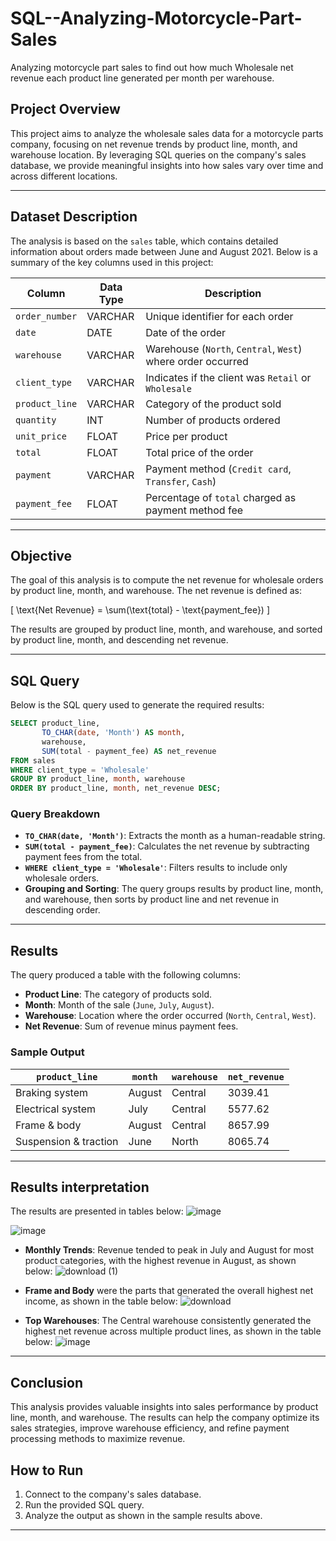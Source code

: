 # SQL--Analyzing-Motorcycle-Part-Sales
Analyzing motorcycle part sales to find out how much Wholesale net revenue each product line generated per month per warehouse.

## Project Overview
This project aims to analyze the wholesale sales data for a motorcycle parts company, focusing on net revenue trends by product line, month, and warehouse location. By leveraging SQL queries on the company's sales database, we provide meaningful insights into how sales vary over time and across different locations.

---

## Dataset Description
The analysis is based on the `sales` table, which contains detailed information about orders made between June and August 2021. Below is a summary of the key columns used in this project:

| Column         | Data Type | Description                                               |
|----------------|-----------|-----------------------------------------------------------|
| `order_number` | VARCHAR   | Unique identifier for each order                          |
| `date`         | DATE      | Date of the order                                         |
| `warehouse`    | VARCHAR   | Warehouse (`North`, `Central`, `West`) where order occurred |
| `client_type`  | VARCHAR   | Indicates if the client was `Retail` or `Wholesale`       |
| `product_line` | VARCHAR   | Category of the product sold                              |
| `quantity`     | INT       | Number of products ordered                                |
| `unit_price`   | FLOAT     | Price per product                                         |
| `total`        | FLOAT     | Total price of the order                                  |
| `payment`      | VARCHAR   | Payment method (`Credit card`, `Transfer`, `Cash`)       |
| `payment_fee`  | FLOAT     | Percentage of `total` charged as payment method fee      |

---

## Objective
The goal of this analysis is to compute the net revenue for wholesale orders by product line, month, and warehouse. The net revenue is defined as:

\[ \text{Net Revenue} = \sum(\text{total} - \text{payment\_fee}) \]

The results are grouped by product line, month, and warehouse, and sorted by product line, month, and descending net revenue.

---

## SQL Query
Below is the SQL query used to generate the required results:

```sql
SELECT product_line,
       TO_CHAR(date, 'Month') AS month,
       warehouse,
       SUM(total - payment_fee) AS net_revenue
FROM sales
WHERE client_type = 'Wholesale'
GROUP BY product_line, month, warehouse
ORDER BY product_line, month, net_revenue DESC;
```

### Query Breakdown
- **`TO_CHAR(date, 'Month')`**: Extracts the month as a human-readable string.
- **`SUM(total - payment_fee)`**: Calculates the net revenue by subtracting payment fees from the total.
- **`WHERE client_type = 'Wholesale'`**: Filters results to include only wholesale orders.
- **Grouping and Sorting**: The query groups results by product line, month, and warehouse, then sorts by product line and net revenue in descending order.

---

## Results
The query produced a table with the following columns:
- **Product Line**: The category of products sold.
- **Month**: Month of the sale (`June`, `July`, `August`).
- **Warehouse**: Location where the order occurred (`North`, `Central`, `West`).
- **Net Revenue**: Sum of revenue minus payment fees.

### Sample Output
| `product_line`            | `month` | `warehouse` | `net_revenue` |
|----------------------------|---------|-------------|---------------|
| Braking system             | August  | Central     | 3039.41       |
| Electrical system          | July    | Central     | 5577.62       |
| Frame & body               | August  | Central     | 8657.99       |
| Suspension & traction      | June    | North       | 8065.74       |

---

## Results interpretation
The results are presented in tables below: 
![image](https://github.com/user-attachments/assets/1930b2c2-f129-462e-a73a-c521f36a3bb5)

![image](https://github.com/user-attachments/assets/d606e1dd-6d6b-4f49-b050-7302d3c19029)


- **Monthly Trends**: Revenue tended to peak in July and August for most product categories, with the highest revenue in August, as shown below:
![download (1)](https://github.com/user-attachments/assets/cfc11e1f-b92d-43f4-97ce-f901b1e1c776)

- **Frame and Body** were the parts that generated the overall highest net income, as shown in the table below:
![download](https://github.com/user-attachments/assets/e19ec98c-1727-4aa1-ad3c-3c12dbe926c1)

- **Top Warehouses**: The Central warehouse consistently generated the highest net revenue across multiple product lines, as shown in the table below:
![image](https://github.com/user-attachments/assets/fc3b70aa-6f6a-4271-a5db-5f667b19bbb6)



---

## Conclusion
This analysis provides valuable insights into sales performance by product line, month, and warehouse. The results can help the company optimize its sales strategies, improve warehouse efficiency, and refine payment processing methods to maximize revenue.

## How to Run
1. Connect to the company's sales database.
2. Run the provided SQL query.
3. Analyze the output as shown in the sample results above.

---

